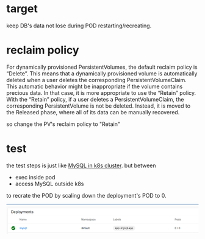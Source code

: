# target
keep DB's data not lose during POD restarting/recreating.

# reclaim policy
 For dynamically provisioned PersistentVolumes, the default reclaim policy is “Delete”. This means that a dynamically provisioned volume is automatically deleted when a user deletes the corresponding PersistentVolumeClaim. This automatic behavior might be inappropriate if the volume contains precious data. In that case, it is more appropriate to use the “Retain” policy. With the “Retain” policy, if a user deletes a PersistentVolumeClaim, the corresponding PersistentVolume is not be deleted. Instead, it is moved to the Released phase, where all of its data can be manually recovered.

 so change the PV's reclaim policy to "Retain"

# test

the test steps is just like [MySQL in k8s cluster](k8s_mysql.md). but between
* exec inside pod 
* access MySQL outside k8s

to recrate the POD by scaling down the deployment's POD to 0.

![sacle down to zero, restart pod](images/scale_down_0.png)

